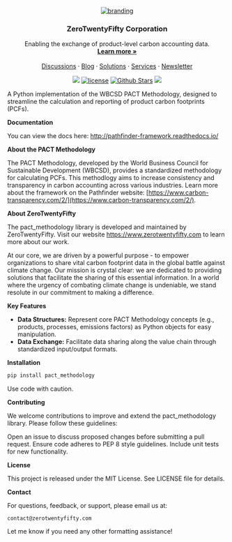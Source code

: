 <p align="center">
  <a href="https://www.zerotwentyfifty.com/solutions/pact-methodology">
   <img src="https://github.com/user-attachments/assets/bbbc445a-b70d-4e35-904a-4cb55857bc62" alt="branding">
  </a>

  <h3 align="center">ZeroTwentyFifty Corporation</h3>

  <p align="center">
    Enabling the exchange of product-level carbon accounting data.
    <br />
    <a href="https://www.zerotwentyfifty.com"><strong>Learn more »</strong></a>
    <br />
    <br />
    <a href="https://github.com/orgs/ZeroTwentyFifty/discussions">Discussions</a>
    ·
    <a href="https://www.zerotwentyfifty.com/blog">Blog</a>
    ·
    <a href="https://www.zerotwentyfifty.com/solutions">Solutions</a>
    ·
    <a href="https://www.zerotwentyfifty.com/services">Services</a>
    ·
    <a href="https://mailchi.mp/zerotwentyfifty.com/newsletter">Newsletter</a>
  </p>

</p>

<p align="center">
    <a href="https://github.com/ZeroTwentyFifty/pact_methodology/actions"><img src="https://img.shields.io/badge/coverage-pytest--cov-red.svg"></a>
    <a href="https://img.shields.io/badge/license-MIT-blue.svg"><img src="https://img.shields.io/badge/license-MIT-blue.svg" alt="license"></a>
    <a href="https://github.com/ZeroTwentyFifty/pact_methodology/stargazers"><img src="https://img.shields.io/github/stars/ZeroTwentyFifty/pact_methodology" alt="Github Stars"></a>
    <a href="https://img.shields.io/github/workflows/status/ZeroTwentyFifty/pact_methodology/master"><img src="https://github.com/ZeroTwentyFifty/pathfinder_framework/actions/workflows/app.yml/badge.svg"></a>
    <!--<a href="https://readthedocs.org/projects/pathfinder-framework/badge/?version=latest"><img src="https://pathfinder-framework.readthedocs.io/en/latest/?badge=latest"></a>-->
</p>






A Python implementation of the WBCSD PACT Methodology, designed to streamline the calculation and reporting of product carbon footprints (PCFs).

**Documentation**

You can view the docs here: http://pathfinder-framework.readthedocs.io/


**About the PACT Methodology**

The PACT Methodology, developed by the World Business Council for Sustainable Development (WBCSD), provides a standardized methodology for calculating PCFs. This methodlogy aims to increase consistency and transparency in carbon accounting across various industries. Learn more about the framework on the Pathfinder website: [https://www.carbon-transparency.com/2/](https://www.carbon-transparency.com/2/).

**About ZeroTwentyFifty**

The pact_methodology library is developed and maintained by ZeroTwentyFifty. Visit our website https://www.zerotwentyfifty.com to learn more about our work.

At our core, we are driven by a powerful purpose - to empower organizations to share vital carbon footprint data in the global battle against climate change. Our mission is crystal clear: we are dedicated to providing solutions that facilitate the sharing of this essential information. In a world where the urgency of combating climate change is undeniable, we stand resolute in our commitment to making a difference.

**Key Features**

* **Data Structures:**  Represent core PACT Methodology concepts (e.g., products, processes, emissions factors) as Python objects for easy manipulation.
* **Data Exchange:** Facilitate data sharing along the value chain through standardized input/output formats. 

**Installation**

```bash
pip install pact_methodology
```

Use code with caution.

**Contributing**

We welcome contributions to improve and extend the pact_methodology library. Please follow these guidelines:

Open an issue to discuss proposed changes before submitting a pull request.
Ensure code adheres to PEP 8 style guidelines.
Include unit tests for new functionality.

**License**

This project is released under the MIT License.  See LICENSE file for details.


**Contact**

For questions, feedback, or support, please email us at:

    contact@zerotwentyfifty.com

Let me know if you need any other formatting assistance! 
